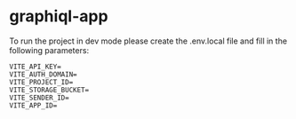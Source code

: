 # graphiql-app

To run the project in dev mode please create the .env.local file and fill in the following parameters:

```
VITE_API_KEY=
VITE_AUTH_DOMAIN=
VITE_PROJECT_ID=
VITE_STORAGE_BUCKET=
VITE_SENDER_ID=
VITE_APP_ID=
```
